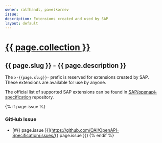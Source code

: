 ```yaml
---
owner: ralfhandl, pavelkornev
issue: 
description: Extensions created and used by SAP
layout: default
---
```


# <a href="..">{{ page.collection }}</a>

## {{ page.slug }} - {{ page.description }}


The `x-{{page.slug}}-` prefix is reserved for extensions created by SAP. These extensions are available for use by anyone.

The official list of supported SAP extensions can be found in [SAP/openapi-specification](https://github.com/SAP/openapi-specification) repository.

{% if page.issue %}
### GitHub Issue

* [#{{ page.issue }}](https://github.com/OAI/OpenAPI-Specification/issues/{{ page.issue }})
{% endif %}
